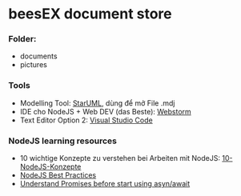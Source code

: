 
# beesEX document store

 
### Folder:
 - documents
 - pictures

### Tools  
* Modelling Tool: [StarUML](http://staruml.io/), dùng để mở File .mdj 
* IDE cho NodeJS + Web DEV (das Beste): [Webstorm](https://www.jetbrains.com/webstorm/)
* Text Editor Option 2: [Visual Studio Code](https://code.visualstudio.com/)

### NodeJS learning resources
* 10 wichtige Konzepte zu verstehen bei Arbeiten mit NodeJS: [10-NodeJS-Konzepte](https://www.infoworld.com/article/3196070/node-js/10-javascript-concepts-nodejs-programmers-must-master.html) 
* [NodeJS Best Practices](https://github.com/i0natan/nodebestpractices)
* [Understand Promises before start using asyn/await](https://medium.com/@bluepnume/learn-about-promises-before-you-start-using-async-await-eb148164a9c8)
